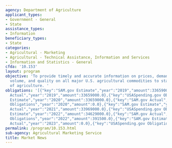 ```yaml
---
agency: Department of Agriculture
applicant_types:
- Government - General
- State
assistance_types:
- Information
beneficiary_types:
- State
categories:
- Agricultural - Marketing
- Agricultural - Technical Assistance, Information and Services
- Information and Statistics - General
cfda: '10.153'
layout: program
objective: 'To provide timely and accurate information on prices, demand, movement,
  volume, and quality on all major U.S. agricultural commodities to state departments
  of agriculture. '
obligations: '[{"key":"SAM.gov Estimate","year":"2019","amount":33659000.0},{"key":"SAM.gov
  Actual","year":"2019","amount":33659000.0},{"key":"USASpending.gov Obligations","year":"2019","amount":0.0},{"key":"SAM.gov
  Estimate","year":"2020","amount":33659000.0},{"key":"SAM.gov Actual","year":"2020","amount":33659000.0},{"key":"USASpending.gov
  Obligations","year":"2020","amount":0.0},{"key":"SAM.gov Estimate","year":"2021","amount":33968000.0},{"key":"SAM.gov
  Actual","year":"2021","amount":33969000.0},{"key":"USASpending.gov Obligations","year":"2021","amount":0.0},{"key":"SAM.gov
  Estimate","year":"2022","amount":34629000.0},{"key":"SAM.gov Actual","year":"2022","amount":34629000.0},{"key":"USASpending.gov
  Obligations","year":"2022","amount":391500.0},{"key":"SAM.gov Estimate","year":"2023","amount":35261000.0},{"key":"SAM.gov
  Actual","year":"2023","amount":0.0},{"key":"USASpending.gov Obligations","year":"2023","amount":2015835.0}]'
permalink: /program/10.153.html
sub-agency: Agricultural Marketing Service
title: Market News
---
```

